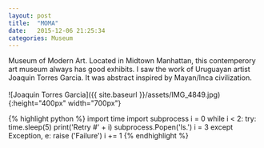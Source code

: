 ```yaml
---
layout: post
title:  "MOMA"
date:   2015-12-06 21:25:34
categories: Museum
---
```

Museum of Modern Art. Located in Midtown Manhattan, this contemperory art museum always has good exhibits. I saw the work of Uruguayan artist Joaquin Torres Garcia. It was abstract inspired by Mayan/Inca civilization. <br><br>
![Joaquin Torres Garcia]({{ site.baseurl }}/assets/IMG_4849.jpg){:height="400px" width="700px"}
<br>

{% highlight python %}
import time
import subprocess
i = 0
while i < 2:
    try:
        time.sleep(5)
        print('Retry #' + i)
        subprocess.Popen('ls.')
        i = 3
    except Exception, e:
        raise ('Failure')
        i += 1
{% endhighlight %}
